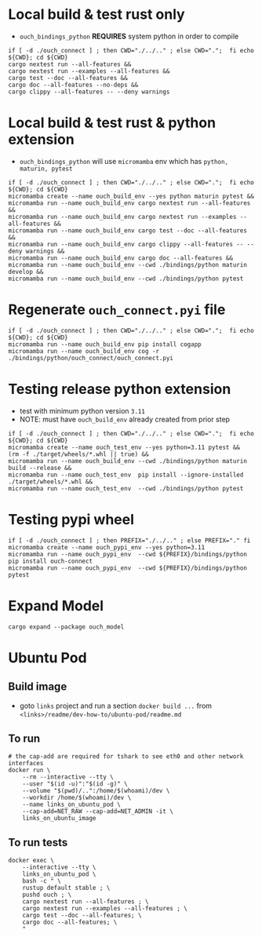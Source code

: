 # Local build & test rust only
* `ouch_bindings_python` **REQUIRES** system python in order to compile  
```shell
if [ -d ./ouch_connect ] ; then CWD="./../.." ; else CWD=".";  fi echo ${CWD}; cd ${CWD}
cargo nextest run --all-features &&
cargo nextest run --examples --all-features &&
cargo test --doc --all-features &&
cargo doc --all-features --no-deps &&
cargo clippy --all-features -- --deny warnings
```

# Local build & test rust & python extension
* `ouch_bindings_python` will use `micromamba` env which has `python, maturin, pytest`
```shell
if [ -d ./ouch_connect ] ; then CWD="./../.." ; else CWD=".";  fi echo ${CWD}; cd ${CWD}
micromamba create --name ouch_build_env --yes python maturin pytest &&
micromamba run --name ouch_build_env cargo nextest run --all-features &&
micromamba run --name ouch_build_env cargo nextest run --examples --all-features && 
micromamba run --name ouch_build_env cargo test --doc --all-features &&
micromamba run --name ouch_build_env cargo clippy --all-features -- --deny warnings &&
micromamba run --name ouch_build_env cargo doc --all-features &&
micromamba run --name ouch_build_env --cwd ./bindings/python maturin develop &&
micromamba run --name ouch_build_env --cwd ./bindings/python pytest
```

# Regenerate `ouch_connect.pyi` file
```shell
if [ -d ./ouch_connect ] ; then CWD="./../.." ; else CWD=".";  fi echo ${CWD}; cd ${CWD}
micromamba run --name ouch_build_env pip install cogapp
micromamba run --name ouch_build_env cog -r ./bindings/python/ouch_connect/ouch_connect.pyi
```

# Testing release python extension
* test with minimum python version `3.11`
* NOTE: must have `ouch_build_env` already created from prior step
```shell
if [ -d ./ouch_connect ] ; then CWD="./../.." ; else CWD=".";  fi echo ${CWD}; cd ${CWD}
micromamba create --name ouch_test_env --yes python=3.11 pytest &&
(rm -f ./target/wheels/*.whl || true) &&
micromamba run --name ouch_build_env --cwd ./bindings/python maturin build --release &&
micromamba run --name ouch_test_env  pip install --ignore-installed ./target/wheels/*.whl &&
micromamba run --name ouch_test_env  --cwd ./bindings/python pytest
```


# Testing pypi wheel
```shell
if [ -d ./ouch_connect ] ; then PREFIX="./../.." ; else PREFIX="." fi
micromamba create --name ouch_pypi_env --yes python=3.11
micromamba run --name ouch_pypi_env  --cwd ${PREFIX}/bindings/python pip install ouch-connect
micromamba run --name ouch_pypi_env  --cwd ${PREFIX}/bindings/python pytest
```

# Expand Model
```shell
cargo expand --package ouch_model
```

# Ubuntu Pod 
## Build image
* goto `links` project and run a section `docker build ...` from `<links>/readme/dev-how-to/ubuntu-pod/readme.md`

## To run
```shell
# the cap-add are required for tshark to see eth0 and other network interfaces
docker run \
    --rm --interactive --tty \
    --user "$(id -u)":"$(id -g)" \
    --volume "$(pwd)/..":/home/$(whoami)/dev \
    --workdir /home/$(whoami)/dev \
    --name links_on_ubuntu_pod \
    --cap-add=NET_RAW --cap-add=NET_ADMIN -it \
    links_on_ubuntu_image
```

## To run tests
```shell
docker exec \
    --interactive --tty \
    links_on_ubuntu_pod \
    bash -c " \
    rustup default stable ; \
    pushd ouch ; \
    cargo nextest run --all-features ; \
    cargo nextest run --examples --all-features ; \
    cargo test --doc --all-features; \
    cargo doc --all-features; \
    "
```